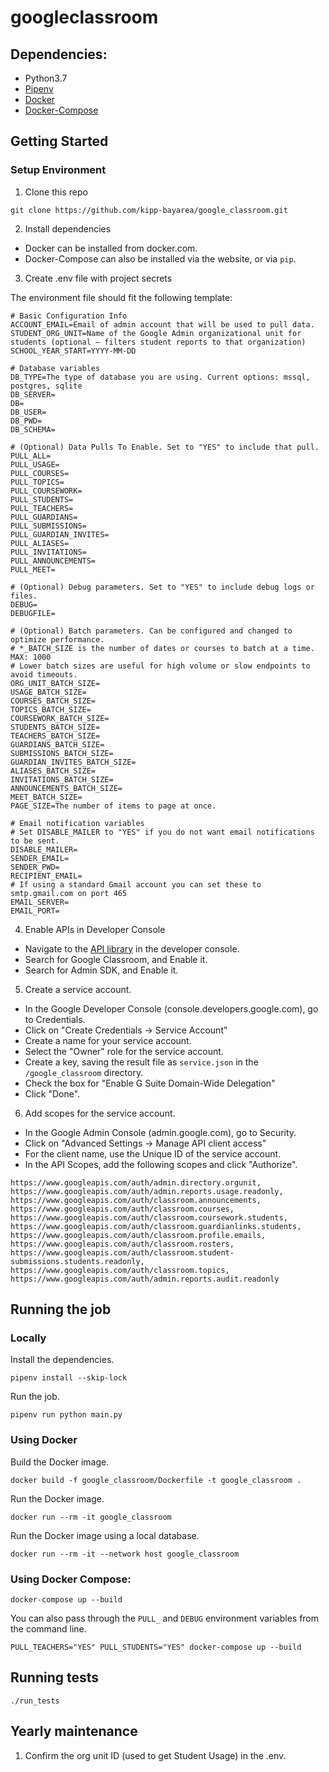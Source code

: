 # googleclassroom

## Dependencies:

- Python3.7
- [Pipenv](https://pipenv.readthedocs.io/en/latest/)
- [Docker](https://www.docker.com/)
- [Docker-Compose](https://docs.docker.com/compose/install/)

## Getting Started

### Setup Environment

1. Clone this repo

```
git clone https://github.com/kipp-bayarea/google_classroom.git
```

2. Install dependencies

- Docker can be installed from docker.com.
- Docker-Compose can also be installed via the website, or via `pip`.

3. Create .env file with project secrets

The environment file should fit the following template:

```
# Basic Configuration Info
ACCOUNT_EMAIL=Email of admin account that will be used to pull data.
STUDENT_ORG_UNIT=Name of the Google Admin organizational unit for students (optional — filters student reports to that organization)
SCHOOL_YEAR_START=YYYY-MM-DD

# Database variables
DB_TYPE=The type of database you are using. Current options: mssql, postgres, sqlite
DB_SERVER=
DB=
DB_USER=
DB_PWD=
DB_SCHEMA=

# (Optional) Data Pulls To Enable. Set to "YES" to include that pull.
PULL_ALL=
PULL_USAGE=
PULL_COURSES=
PULL_TOPICS=
PULL_COURSEWORK=
PULL_STUDENTS=
PULL_TEACHERS=
PULL_GUARDIANS=
PULL_SUBMISSIONS=
PULL_GUARDIAN_INVITES=
PULL_ALIASES=
PULL_INVITATIONS=
PULL_ANNOUNCEMENTS=
PULL_MEET=

# (Optional) Debug parameters. Set to "YES" to include debug logs or files.
DEBUG=
DEBUGFILE=

# (Optional) Batch parameters. Can be configured and changed to optimize performance.
# *_BATCH_SIZE is the number of dates or courses to batch at a time. MAX: 1000
# Lower batch sizes are useful for high volume or slow endpoints to avoid timeouts.
ORG_UNIT_BATCH_SIZE=
USAGE_BATCH_SIZE=
COURSES_BATCH_SIZE=
TOPICS_BATCH_SIZE=
COURSEWORK_BATCH_SIZE=
STUDENTS_BATCH_SIZE=
TEACHERS_BATCH_SIZE=
GUARDIANS_BATCH_SIZE=
SUBMISSIONS_BATCH_SIZE=
GUARDIAN_INVITES_BATCH_SIZE=
ALIASES_BATCH_SIZE=
INVITATIONS_BATCH_SIZE=
ANNOUNCEMENTS_BATCH_SIZE=
MEET_BATCH_SIZE=
PAGE_SIZE=The number of items to page at once.

# Email notification variables
# Set DISABLE_MAILER to "YES" if you do not want email notifications to be sent.
DISABLE_MAILER=
SENDER_EMAIL=
SENDER_PWD=
RECIPIENT_EMAIL=
# If using a standard Gmail account you can set these to smtp.gmail.com on port 465
EMAIL_SERVER=
EMAIL_PORT=
```

4. Enable APIs in Developer Console

- Navigate to the [API library](https://console.developers.google.com/apis/library) in the developer console.
- Search for Google Classroom, and Enable it.
- Search for Admin SDK, and Enable it.

5. Create a service account.

- In the Google Developer Console (console.developers.google.com), go to Credentials.
- Click on "Create Credentials -> Service Account"
- Create a name for your service account.
- Select the "Owner" role for the service account.
- Create a key, saving the result file as `service.json` in the `/google_classroom` directory.
- Check the box for "Enable G Suite Domain-Wide Delegation"
- Click "Done".

6. Add scopes for the service account.

- In the Google Admin Console (admin.google.com), go to Security.
- Click on "Advanced Settings -> Manage API client access"
- For the client name, use the Unique ID of the service account.
- In the API Scopes, add the following scopes and click "Authorize".

```
https://www.googleapis.com/auth/admin.directory.orgunit,
https://www.googleapis.com/auth/admin.reports.usage.readonly,
https://www.googleapis.com/auth/classroom.announcements,
https://www.googleapis.com/auth/classroom.courses,
https://www.googleapis.com/auth/classroom.coursework.students,
https://www.googleapis.com/auth/classroom.guardianlinks.students,
https://www.googleapis.com/auth/classroom.profile.emails,
https://www.googleapis.com/auth/classroom.rosters,
https://www.googleapis.com/auth/classroom.student-submissions.students.readonly,
https://www.googleapis.com/auth/classroom.topics,
https://www.googleapis.com/auth/admin.reports.audit.readonly
```

## Running the job

### Locally

Install the dependencies.

```
pipenv install --skip-lock
```

Run the job.

```
pipenv run python main.py
```

### Using Docker

Build the Docker image.

```
docker build -f google_classroom/Dockerfile -t google_classroom .
```

Run the Docker image.

```
docker run --rm -it google_classroom
```

Run the Docker image using a local database.

```
docker run --rm -it --network host google_classroom
```

### Using Docker Compose:

```
docker-compose up --build
```

You can also pass through the `PULL_` and `DEBUG` environment variables from the command line.

```
PULL_TEACHERS="YES" PULL_STUDENTS="YES" docker-compose up --build
```

## Running tests

```
./run_tests
```

## Yearly maintenance

1. Confirm the org unit ID (used to get Student Usage) in the .env.
